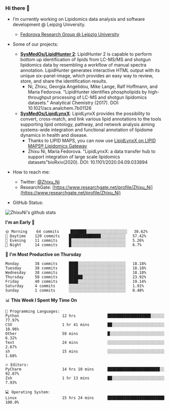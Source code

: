 ### Hi there 👋

- I’m currently working on Lipidomics data analysis and software development @ Leipzig University.
  + [Fedorova Research Group @ Leipzig University](https://home.uni-leipzig.de/fedorova/)
- Some of our projects:
  + **[SysMedOs/LipidHunter 2](https://github.com/SysMedOs/lipidhunter)**: LipidHunter 2 is capable to perform bottom up identification of lipids from LC-MS/MS and shotgun lipidomics data by resembling a workflow of manual spectra annotation. LipidHunter generates interactive HTML output with its unique six-panel-image, which provides an easy way to review, store, and share the identification results. 
    * Ni, Zhixu, Georgia Angelidou, Mike Lange, Ralf Hoffmann, and Maria Fedorova. "LipidHunter identifies phospholipids by high-throughput processing of LC-MS and shotgun lipidomics datasets." Analytical Chemistry (2017). DOI: 10.1021/acs.analchem.7b01126
  + **[SysMedOs/LipidLynxX](https://github.com/SysMedOs/LipidLynxX)**: LipidLynxX provides the possibility to convert, cross-match, and link various lipid annotations to the tools supporting lipid ontology, pathway, and network analysis aiming systems-wide integration and functional annotation of lipidome dynamics in health and disease.
    * Thanks to LIPID MAPS, you can now use [LipidLynxX on LIPID MAPS® Lipidomics Gateway](http://lipidmaps.org/lipidlynxx/)
    * Zhixu Ni, Maria Fedorova. "LipidLynxX: a data transfer hub to support integration of large scale lipidomics datasets"bioRxiv(2020). DOI: 10.1101/2020.04.09.033894
- How to reach me:
  + Twitter: [@Zhixu_Ni](https://twitter.com/Zhixu_Ni)
  + ResearchGate: [https://www.researchgate.net/profile/Zhixu_Ni](https://www.researchgate.net/profile/Zhixu_Ni)

- GitHub Status:

![ZhixuNi's github stats](https://github-readme-stats.vercel.app/api?username=ZhixuNi&show_icons=true&hide=issues)

<!--START_SECTION:waka-->
**I'm an Early 🐤** 

```text
🌞 Morning    64 commits     ███████░░░░░░░░░░░░░░░░░░   30.62% 
🌆 Daytime    120 commits    ██████████████░░░░░░░░░░░   57.42% 
🌃 Evening    11 commits     █░░░░░░░░░░░░░░░░░░░░░░░░   5.26% 
🌙 Night      14 commits     █░░░░░░░░░░░░░░░░░░░░░░░░   6.7%

```
📅 **I'm Most Productive on Thursday** 

```text
Monday       38 commits     ████░░░░░░░░░░░░░░░░░░░░░   18.18% 
Tuesday      38 commits     ████░░░░░░░░░░░░░░░░░░░░░   18.18% 
Wednesday    38 commits     ████░░░░░░░░░░░░░░░░░░░░░   18.18% 
Thursday     50 commits     ██████░░░░░░░░░░░░░░░░░░░   23.92% 
Friday       40 commits     ████░░░░░░░░░░░░░░░░░░░░░   19.14% 
Saturday     4 commits      ░░░░░░░░░░░░░░░░░░░░░░░░░   1.91% 
Sunday       1 commits      ░░░░░░░░░░░░░░░░░░░░░░░░░   0.48%

```


📊 **This Week I Spent My Time On** 

```text
💬 Programming Languages: 
Python                   12 hrs              ███████████████████░░░░░░   77.97% 
CSV                      1 hr 41 mins        ██░░░░░░░░░░░░░░░░░░░░░░░   10.96% 
Other                    58 mins             █░░░░░░░░░░░░░░░░░░░░░░░░   6.32% 
Text                     24 mins             ░░░░░░░░░░░░░░░░░░░░░░░░░   2.67% 
sh                       15 mins             ░░░░░░░░░░░░░░░░░░░░░░░░░   1.68%

🔥 Editors: 
PyCharm                  14 hrs 10 mins      ███████████████████████░░   92.07% 
Zsh                      1 hr 13 mins        ██░░░░░░░░░░░░░░░░░░░░░░░   7.93%

💻 Operating System: 
Linux                    15 hrs 24 mins      █████████████████████████   100.0%

```


<!--END_SECTION:waka-->
